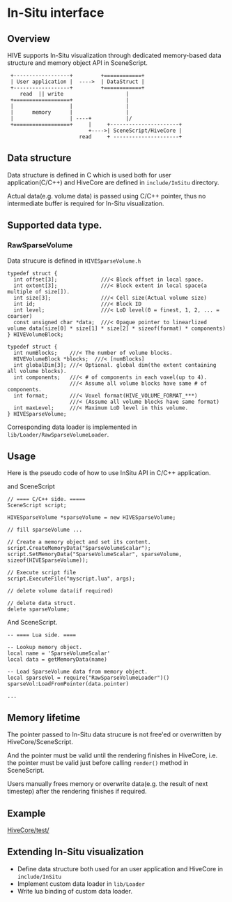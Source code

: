 # In-Situ interface

## Overview

HIVE supports In-Situ visualization through dedicated memory-based data structure and memory object API in SceneScript.


    
     +------------------+         +============+
     | User application |  ---->  | DataStruct |
     +------------------+         +============+
        read  || write                    |
     +==================+                 |
     |                  |                 |
     |      memory      |                 |
     |                  | ----+           |/
     +==================+     |     +----------------------+
                              +---->| SceneScript/HiveCore |
                           read     + ---------------------+
                                          

## Data structure

Data structure is defined in C which is used both for user application(C/C++) and HiveCore are defined in `include/InSitu` directory.

Actual data(e.g. volume data) is passed using C/C++ pointer, thus no intermediate buffer is required for In-Situ visualization.  

## Supported data type.

### RawSparseVolume

Data strucure is defined in `HIVESparseVolume.h`

```
typedef struct {
  int offset[3];              ///< Block offset in local space.
  int extent[3];              ///< Block extent in local space(a multiple of size[]).
  int size[3];                ///< Cell size(Actual volume size)
  int id;                     ///< Block ID
  int level;                  ///< LoD level(0 = finest, 1, 2, ... = coarser)
  const unsigned char *data;  ///< Opaque pointer to linearlized volume data(size[0] * size[1] * size[2] * sizeof(format) * components)
} HIVEVolumeBlock;

typedef struct {
  int numBlocks;    ///< The number of volume blocks.
  HIVEVolumeBlock *blocks;  ///< [numBlocks]
  int globalDim[3]; ///< Optional. global dim(the extent containing all volume blocks).
  int components;   ///< # of components in each voxel(up to 4).
                    ///< Assume all volume blocks have same # of components.
  int format;       ///< Voxel format(HIVE_VOLUME_FORMAT_***)
                    ///< (Assume all volume blocks have same format)
  int maxLevel;     ///< Maximum LoD level in this volume.
} HIVESparseVolume;
```

Corresponding data loader is implemented in `lib/Loader/RawSparseVolumeLoader`.

## Usage

Here is the pseudo code of how to use InSitu API in C/C++ application.

 and SceneScript

    // ==== C/C++ side. =====
    SceneScript script;
    
    HIVESparseVolume *sparseVolume = new HIVESparseVolume;
    
    // fill sparseVolume ...
    
    // Create a memory object and set its content. 
    script.CreateMemoryData("SparseVolumeScalar");
    script.SetMemoryData("SparseVolumeScalar", sparseVolume, sizeof(HIVESparseVolume));
    
    // Execute script file
    script.ExecuteFile("myscript.lua", args);
    
    // delete volume data(if required)
    
    // delete data struct.
    delete sparseVolume;

And SceneScript.

    -- ==== Lua side. ====
    
    -- Lookup memory object.
    local name = 'SparseVolumeScalar'
    local data = getMemoryData(name)

    -- Load SparseVolume data from memory object.
    local sparseVol = require("RawSparseVolumeLoader")()
    sparseVol:LoadFromPointer(data.pointer)
    
    ...


 
## Memory lifetime

The pointer passed to In-Situ data strucure is not free'ed or overwritten by HiveCore/SceneScript. 

And the pointer must be valid until the rendering finishes in HiveCore, i.e. the pointer must be valid just before calling `render()` method in SceneScript. 

Users manually frees memory or overwrite data(e.g. the result of next timestep) after the rendering finishes if required.
 
## Example

[HiveCore/test/](HiveCore/test)

## Extending In-Situ visualization

* Define data structure both used for an user application and HiveCore in `include/InSitu`
* Implement custom data loader in `lib/Loader`
* Write lua binding of custom data loader.
